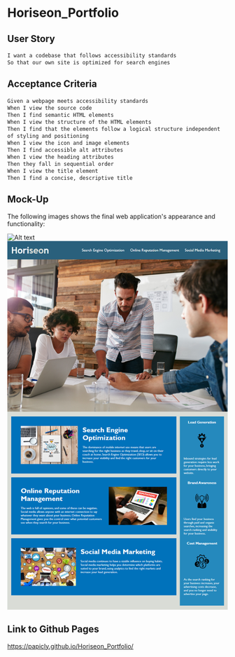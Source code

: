 # Horiseon_Portfolio

## User Story

```
I want a codebase that follows accessibility standards
So that our own site is optimized for search engines
```

## Acceptance Criteria

```
Given a webpage meets accessibility standards
When I view the source code
Then I find semantic HTML elements
When I view the structure of the HTML elements
Then I find that the elements follow a logical structure independent of styling and positioning
When I view the icon and image elements
Then I find accessible alt attributes
When I view the heading attributes
Then they fall in sequential order
When I view the title element
Then I find a concise, descriptive title
```

## Mock-Up

The following images shows the final web application's appearance and functionality:

![Alt text](assets/01-html-css-git-homework-demo.png)
![Alt text](assets/images/01-html-css-git-homework-demo.png)

## Link to Github Pages
https://papicly.github.io/Horiseon_Portfolio/